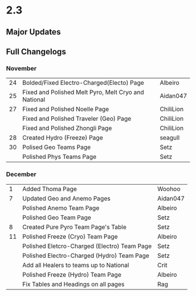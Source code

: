 # 2.3

## Major Updates

## Full Changelogs

### November

|    |                                                      |           |
| -- | ---------------------------------------------------- | --------- |
| 24 | Bolded/Fixed Electro-Charged(Electo) Page            | Albeiro   |
| 25 | Fixed and Polished Melt Pyro, Melt Cryo and National | Aidan047  |
| 27 | Fixed and Polished Noelle Page                       | ChiliLion |
|    | Fixed and Polished Traveler (Geo) Page               | ChiliLion |
|    | Fixed and Polished Zhongli Page                      | ChiliLion |
| 28 | Created Hydro (Freeze) Page                          | seagull   |
| 30 | Polised Geo Teams Page                               | Setz      |
|    | Polished Phys Teams Page                             | Setz      |

### **December**

|    |                                              |          |
| -- | -------------------------------------------- | -------- |
| 1  | Added Thoma Page                             | Woohoo   |
| 7  | Updated Geo and Anemo Pages                  | Aidan047 |
|    | Polished Anemo Team Page                     | Albeiro  |
|    | Polished Geo Team Page                       | Setz     |
| 8  | Created Pure Pyro Team Page's Table          | Setz     |
| 11 | Polished Freeze (Cryo) Team Page             | Albeiro  |
|    | Polished Eletcro-Charged (Electro) Team Page | Setz     |
|    | Polished Electro-Charged (Hydro) Team Page   | Setz     |
|    | Add all Healers to teams up to National      | Crit     |
|    | Polished Freeze (Hydro) Team Page            | Albeiro  |
|    | Fix Tables and Headings on all pages         | Rag      |

